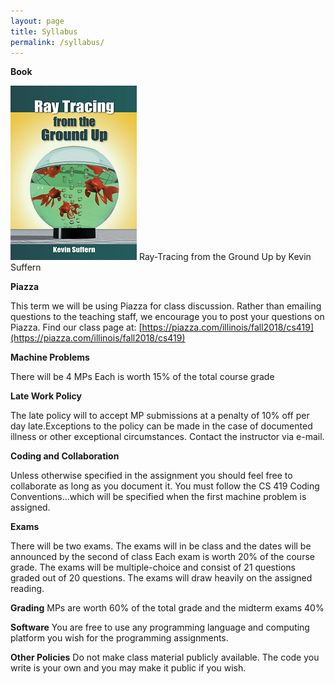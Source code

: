 ```yaml
---
layout: page
title: Syllabus
permalink: /syllabus/
---
```


**Book**
 
![Ray Tracing from the Ground Up Book](/assets/img/book.png) 
Ray-Tracing from the Ground Up by Kevin Suffern 

**Piazza**
 
This term we will be using Piazza for class discussion. Rather than emailing questions to the teaching staff, we encourage you to post your questions on Piazza. 
Find our class page at:  [https://piazza.com/illinois/fall2018/cs419](https://piazza.com/illinois/fall2018/cs419)

**Machine Problems** 

There will be 4 MPs
Each is worth 15% of the total course grade

**Late Work Policy**

The late policy will to accept MP submissions at a penalty of 10% off per day late.Exceptions to the policy can be made in the case of documented illness or other exceptional circumstances. Contact the instructor via e-mail.

**Coding and Collaboration** 

Unless otherwise specified in the assignment you should feel free to collaborate as long as you document it.
You must follow the CS 419 Coding Conventions...which will be specified when the first machine problem is assigned.

​**Exams** 

There will be two exams.
The exams will in be class and the dates will be announced by the second of class
Each exam is worth 20% of the course grade.
The exams will be multiple-choice and consist of 21 questions graded out of 20 questions.
The exams will draw heavily on the assigned reading. 

**Grading** MPs are worth 60% of the total grade and the midterm exams 40%

**Software** You are free to use any programming language and computing platform you wish for the programming assignments.

**Other Policies** Do not make class material publicly available. The code you write is your own and you may make it public if you wish.
